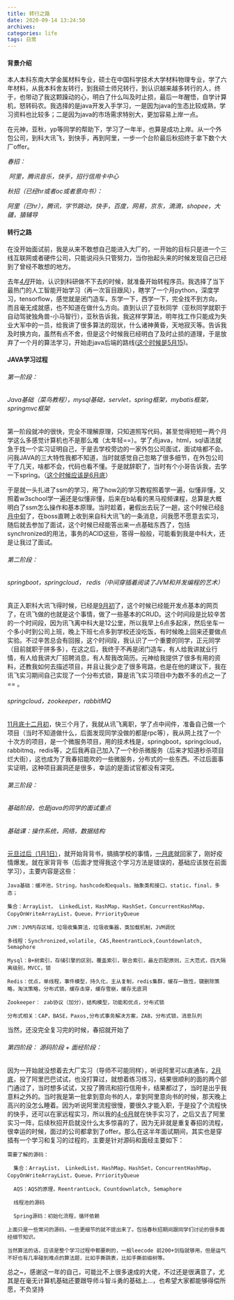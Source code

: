 ```yaml
---
title: 转行之路
date: 2020-09-14 13:24:50
archives: 
categories: life
tags: 日常
---
```


#### 背景介绍

本人本科东南大学金属材料专业，硕士在中国科学技术大学材料物理专业，学了六年材料，从我本科舍友转行，到我硕士师兄转行，到认识越来越多转行的人，终于，也带动了我这颗躁动的心，明白了什么叫及时止损，最后一年醒悟，自学计算机，怒转码农。我选择的是java开发入手学习，一是因为java的生态比较成熟，学习资料也比较多；二是因为java的市场需求特别大，更加容易上岸一点。

在元神，亚秋，yp等同学的帮助下，学习了一年半，也算是成功上岸。从一个外包公司，到科大讯飞，到快手，再到阿里，一步一个台阶最后秋招终于拿下数个大厂offer。

*春招：*

​    *阿里，腾讯音乐，快手，招行信用卡中心*

*秋招（已经hr或者oc或者意向书）：*

​    *阿里（已hr），腾讯，字节跳动，快手，百度，网易，京东，滴滴，shopee，大疆，猿辅导*



#### 转行之路

在没开始面试前，我是从来不敢想自己能进入大厂的，一开始的目标只是进一个三线互联网或者硬件公司，只能说闷头只管努力，当你抬起头来的时候发现自己已经到了曾经不敢想的地方。

去年<u>*4月*</u>开始，认识到科研做不下去的时候，就准备开始转程序员。我选择了当下最热门的人工智能开始学习（再一次盲目跟风），瞎学了一个月python，深度学习，tensorflow，感觉就是闭门造车，东学一下，西学一下，完全找不到方向，而且毫无成就感，也不知道在做什么方向。直到认识了亚秋同学（亚秋同学就职于自动驾驶独角兽-小马智行），亚秋告诉我，我这样学算法，明年找工作只能成为失业大军中的一员，给我讲了很多算法的现状，什么诸神黄昏，天地寂灭等。告诉我及时换方向，虽然有点不舍，但是这个时候我已经明白了及时止损的道理，于是放弃了一个月的算法学习，开始走java后端的路线(<u>这个时候是5月15</u>)。

#### JAVA学习过程

###### 第一阶段：

###### Java基础（菜鸟教程），mysql基础，servlet，spring框架，mybatis框架，springmvc框架

 第一阶段就冲的很快，完全不理解原理，只知道照写代码，甚至觉得短短一两个月学这么多感觉计算机也不是那么难（太年轻==）。学了点java，html，sql语法就急于找一个实习证明自己，于是去学校旁边的一家外包公司面试，面试啥都不会。问我JAVA的三大特性我都不知道，当时就感觉自己忽略了很多细节，在外包公司干了几天，啥都不会，代码也看不懂。于是就辞职了，当时有个小哥告诉我，去学一下spring。（<u>这个时候应该是6月底</u>）

于是就一头扎进了ssm的学习，用了how2j的学习教程照着学一遍，似懂非懂，又照着w3school学一遍还是似懂非懂，后来在b站看的黑马视频课程，总算是大概明白了ssm怎么操作和基本原理。当时趁着，暑假出去玩了一趟，这个时候已经<u>8月中旬</u>了，在boss直聘上收到来自科大讯飞的一条消息，问我愿不愿意去实习，随后就去参加了面试，这个时候已经能答出来一点基础东西了，包括synchronized的用法，事务的ACID这些，答得一般般，可能看到我是中科大，还是让我过了面试。

###### 第二阶段：

###### springboot，springcloud， redis（中间穿插着阅读了JVM和并发编程的艺术）

真正入职科大讯飞得时候，已经是<u>9月初</u>了，这个时候已经能开发点基本的网页了，在讯飞做的也就是这个事情，做了一些基本的CRUD。这个时间段是比较辛苦的一个时间段，因为讯飞离中科大是12公里，所以我早上6点多起床，然后坐车一个多小时到公司上班，晚上下班七点多到学校还没吃饭，有时候晚上回来还要做点实验。不过辛苦总会有回报，这个时间段，我认识了一个重要的同学，正元同学（目前就职于拼多多），在这之后，我终于不再是闭门造车，有人给我讲就业行情，有人给我讲大厂招聘消息，有人帮我改简历。元神给我提供了很多有用的资料，还教我如何去描述项目，并且让我少走了很多弯路，也是在他的建议下，我在讯飞实习期间自己实现了一个分布式锁，算是讯飞实习项目中为数不多的点之一了 == 。

###### springcloud，zookeeper，rabbitMQ

<u>11月底十二月初</u>，快三个月了，我就从讯飞离职，学了点中间件，准备自己做一个项目（当时不知道做什么，后面发现同学没做的都是rpc等），我从网上找了一个十次方的项目，是一个微服务项目，用的技术栈是，springboot，springcloud，rabbitmq，redis等，之后我再自己加入了一个秒杀微服务（后来才知道秒杀项目烂大街），这也成为了我春招能吹的一些微服务，分布式的一些东西。不过后面事实证明，这种项目漏洞还是很多，幸运的是面试官都没有深究。

###### 第三阶段：

###### 基础阶段，也是java的同学的面试重点

###### 基础课：操作系统，网络，数据结构

<u>元旦过后（1月1日）</u>，就开始背背书，搞搞学校的事情，<u>一月底</u>就回家了，刚好疫情爆发。就在家背背书（后面才觉得我这个学习方法是错误的，基础应该放在前面学习），主要内容是这些：

```
Java基础：缓冲池，String，hashcode和equals，抽象类和接口，static，final，多态；

集合：ArrayList， LinkedList，HashMap，HashSet，ConcurrentHashMap，CopyOnWriteArrayList，Queue，PrriorityQueue

JVM：JVM内存区域，垃圾收集算法，垃圾收集器，类加载机制，JVM调优

多线程：Synchronized,volatile, CAS,ReentrantLock,Countdownlatch, Semaphore

Mysql：B+树索引，存储引擎的区别，覆盖索引，联合索引，最左匹配原则，三大范式，四大隔离级别，MVCC，锁

Redis：优点，单线程，事件模型，持久化，主从复制，redis集群，缓存一致性，键删除策略，淘汰策略，分布式锁，缓存击穿，缓存雪崩，缓存无底洞

Zookeeper： zab协议（加分），结构模型，功能和优点，分布式锁

分布式相关：CAP，BASE，Paxos,分布式事务解决方案，ZAB，分布式锁，消息队列
```

当然，还没完全复习完的时候，春招就开始了



###### 第四阶段： 源码阶段 + 面经阶段：

因为一开始就没想着去大厂实习（导师不可能同样），听说阿里可以直通车，<u>2月底</u>，投了阿里巴巴试试，也没打算过，就想着练习练习，结果很顺利的面的两个部门通过了，当时想多试试，又投了腾讯和招行信用卡，结果都过了，当时是出乎我意料之外的。当时我是第一批拿到意向书的人，拿到阿里意向书的时候，那天晚上高兴的没怎么睡着。因为听说阿里流程很慢，要很久才能入职，于是投了个流程快的快手，还可以在家远程实习，所以我的<u>4-6月</u>就在快手实习了，之后又去了阿里实习一阵，后续秋招开启就没什么太多惊喜的了，因为无非就是重复春招的流程，很幸运的时候，面过的公司都拿到了offer。那么在这半年面试期间，其实也是穿插有一个学习和复习的过程的，主要是针对源码和面经主要如下：

```
需要了解的源码：

  集合：ArrayList， LinkedList，HashMap，HashSet，ConcurrentHashMap，CopyOnWriteArrayList，Queue，PrriorityQueue

  AQS：AQS的原理，ReentrantLock，Countdownlatch, Semaphore

  线程池的源码

  Spring源码：初始化流程，循环依赖

上面只是一些常问的源码，一些更细节的就不提出来了。包括春秋招期间跟同学们讨论的很多面经细节知识。

当然算法的话，应该是整个学习过程中都要刷的，一般leecode 前200+剑指就够用，但是运气不好也有几率碰到难点的算法题，比如手撕跳表，比如手撕前缀树等。
```



总之~，感谢这一年的自己，可能比不上很多速成的大佬，不过还是很满意了，尤其是在毫无计算机基础还要跟导师斗智斗勇的基础上…，也希望大家都能够得偿所愿，不负坚持





